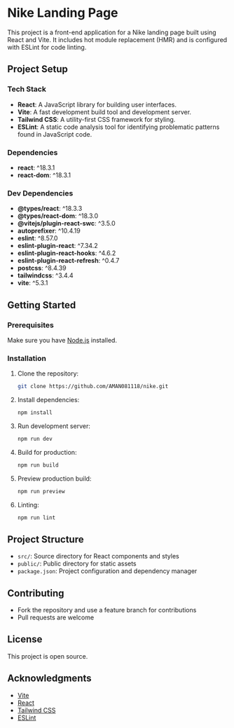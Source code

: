# Nike Landing Page

This project is a front-end application for a Nike landing page built using React and Vite. It includes hot module replacement (HMR) and is configured with ESLint for code linting.

## Project Setup

### Tech Stack

- **React**: A JavaScript library for building user interfaces.
- **Vite**: A fast development build tool and development server.
- **Tailwind CSS**: A utility-first CSS framework for styling.
- **ESLint**: A static code analysis tool for identifying problematic patterns found in JavaScript code.

### Dependencies

- **react**: ^18.3.1
- **react-dom**: ^18.3.1

### Dev Dependencies

- **@types/react**: ^18.3.3
- **@types/react-dom**: ^18.3.0
- **@vitejs/plugin-react-swc**: ^3.5.0
- **autoprefixer**: ^10.4.19
- **eslint**: ^8.57.0
- **eslint-plugin-react**: ^7.34.2
- **eslint-plugin-react-hooks**: ^4.6.2
- **eslint-plugin-react-refresh**: ^0.4.7
- **postcss**: ^8.4.39
- **tailwindcss**: ^3.4.4
- **vite**: ^5.3.1

## Getting Started

### Prerequisites

Make sure you have [Node.js](https://nodejs.org/) installed.

### Installation

1. Clone the repository:

   ```sh
   git clone https://github.com/AMAN081118/nike.git
   ```

2. Install dependencies:

   ```sh
   npm install
   ```

3. Run development server:

   ```sh
   npm run dev
   ```

4. Build for production:

   ```sh
   npm run build
   ```

5. Preview production build:

   ```sh
   npm run preview
   ```

6. Linting:

   ```sh
   npm run lint
   ```

## Project Structure

- `src/`: Source directory for React components and styles
- `public/`: Public directory for static assets
- `package.json`: Project configuration and dependency manager

## Contributing

- Fork the repository and use a feature branch for contributions
- Pull requests are welcome

## License

This project is open source.

## Acknowledgments

- [Vite](https://vitejs.dev/)
- [React](https://reactjs.org/)
- [Tailwind CSS](https://tailwindcss.com/)
- [ESLint](https://eslint.org/)
